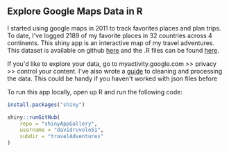 ## Explore Google Maps Data in R

I started using google maps in 2011 to track favorites places and plan trips. To date, I've logged 2189 of my favorite places in 32 countries across 4 continents. This shiny app is an interactive map of my travel adventures. This dataset is available on github [here](https://github.com/davidruvolo51/data/blob/master/mapdata_master.csv") and the .R files can be found [here](https://github.com/davidruvolo51/shinyAppGallery/tree/master/travelAdventures).

If you'd like to explore your data, go to myactivity.google.com >> privacy >> control your content. I've also wrote a [guide](https://github.com/davidruvolo51/shinyAppGallery/tree/master/travelAdventures/data-processing) to cleaning and processing the data. This could be handy if you haven't worked with json files before 

To run this app locally, open up R and run the following code:

```r
install.packages("shiny")

shiny::runGitHub(
    repo = "shinyAppGallery",
    username = "davidruvolo51", 
    subdir = "travelAdventures"
)
```